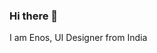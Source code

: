 ### Hi there 👋
I am Enos, UI Designer from India
<!--
**enosjeba/enosjeba** is a ✨ _special_ ✨ repository because its `README.md` (this file) appears on your GitHub profile.

Here are some ideas to get you started:

- 🔭 I’m Working on multiple Ui Design and Data Science Projects
- 🌱 I’m currently learning Data Science
- 👯 I’m looking to collaborate on User Experience Design Projects
- 💬 Ask me about Visual Design!
- 📫 How to reach me: [<img align="left" alt="medium" src="https://img.shields.io/badge/medium-%2312100E.svg?&style=for-the-badge&logo=medium&logoColor=white" />](https://enosjeba.medium.com/)
  - ⚡ Fun fact: Can stay buried inside books for hours!
-->
